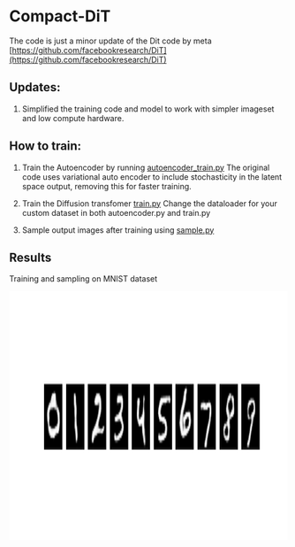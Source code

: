 # Compact-DiT

The code is just a minor update of the Dit code by meta [https://github.com/facebookresearch/DiT](https://github.com/facebookresearch/DiT)

## Updates:
1.  Simplified the training code and model to work with simpler imageset and low compute hardware.


## How to train:
1. Train the Autoencoder by running [autoencoder_train.py](https://github.com/saksham18kukreja/Compact-DiT/blob/main/autoencoder_train.py)
The original code uses variational auto encoder to include stochasticity in the latent space output, removing this for faster training.

2. Train the Diffusion transfomer [train.py](https://github.com/saksham18kukreja/Compact-DiT/blob/main/train.py)
Change the dataloader for your custom dataset in both autoencoder.py and train.py

3. Sample output images after training using [sample.py](https://github.com/saksham18kukreja/Compact-DiT/blob/main/sample.py)

## Results 
Training and sampling on MNIST dataset

<img src="https://github.com/saksham18kukreja/Compact-DiT/blob/main/results/Figure_2.png" width="600" height="450" />
